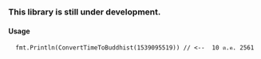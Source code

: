 ### This library is still under development.

#### Usage

```
  fmt.Println(ConvertTimeToBuddhist(1539095519)) // <--  10 ต.ค. 2561
```